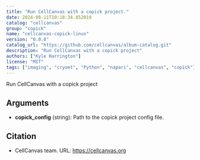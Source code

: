 ```yaml
---
title: "Run CellCanvas with a copick project."
date: 2024-08-11T10:18:34.852019
catalog: "cellcanvas"
group: "copick"
name: "cellcanvas-copick-linux"
version: "0.0.8"
catalog_url: "https://github.com/cellcanvas/album-catalog.git"
description: "Run CellCanvas with a copick project"
authors: ["Kyle Harrington"]
license: "MIT"
tags: ["imaging", "cryoet", "Python", "napari", "cellcanvas", "copick"]
---
```


Run CellCanvas with a copick project

## Arguments

- **copick_config** (string): Path to the copick project config file.

## Citation

- CellCanvas team.
  URL: https://cellcanvas.org

